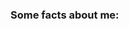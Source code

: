 ### Some facts about me: 

<!--
**mbolanosc/mbolanosc** is a ✨ _special_ ✨ repository because its `README.md` (this file) appears on your GitHub profile.

 
- From San José, Costa Rica. 🇨🇷
- I'am a web developer and graphic designer. 🖥️ 
- Currently working as Front End developer.🤓
- I'm in love with UI/UX. 🎨
- You can find me on instagram as @mbolanosc ✨ 

-->
